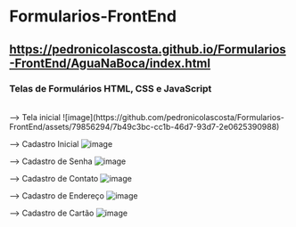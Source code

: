 # Formularios-FrontEnd
## https://pedronicolascosta.github.io/Formularios-FrontEnd/AguaNaBoca/index.html
### Telas de Formulários HTML, CSS e JavaScript
<br>
--> Tela inicial
![image](https://github.com/pedronicolascosta/Formularios-FrontEnd/assets/79856294/7b49c3bc-cc1b-46d7-93d7-2e0625390988)


--> Cadastro Inicial
![image](https://github.com/pedronicolascosta/Formularios-FrontEnd/assets/79856294/722a0fd9-51af-4d26-b454-fca8a0428532)


--> Cadastro de Senha
![image](https://github.com/pedronicolascosta/Formularios-FrontEnd/assets/79856294/0bd3073f-04ca-4cf1-a802-93a6bb8e68b3)


--> Cadastro de Contato
![image](https://github.com/pedronicolascosta/Formularios-FrontEnd/assets/79856294/bdce6c3f-7888-426b-b432-8090b771b89d)


--> Cadastro de Endereço
![image](https://github.com/pedronicolascosta/Formularios-FrontEnd/assets/79856294/eba734af-b6d7-425f-975c-ae87ebed554a)


--> Cadastro de Cartão
![image](https://github.com/pedronicolascosta/Formularios-FrontEnd/assets/79856294/1e4c0afe-6763-427c-be4a-89e19c98a7bc)
